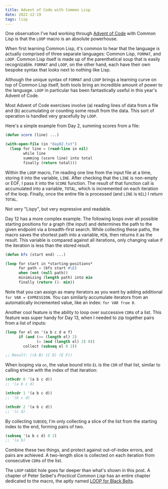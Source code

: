 ```yaml
---
title: Advent of Code with Common Lisp
date: 2022-12-19
tags: lisp
---
```


One observation I've had working through [Advent of Code](https://adventofcode.com/) with Common Lisp is that the `LOOP` macro is an absolute powerhouse.

When first learning Common Lisp, it's common to hear that the language is actually comprised of three separate languages: Common Lisp, `FORMAT`, and `LOOP`. Common Lisp itself is made up of the parenthetical soup that is easily recognizable. `FORMAT` and `LOOP`, on the other hand, each have their own bespoke syntax that looks next to nothing like Lisp.

Although the unique syntax of `FORMAT` and `LOOP` brings a learning curve on top of Common Lisp itself, both tools bring an incredible amount of power to the language. `LOOP` in particular has been fantastically useful in this year's Advent of Code.

Most Advent of Code exercises involve (a) reading lines of data from a file and (b) accumulating or counting some result from the data. This sort of operation is handled very gracefully by `LOOP`.

Here's a simple example from Day 2, summing scores from a file:

```lisp
(defun score (line) ...)

(with-open-file (in "day02.txt")
  (loop for line = (read-line in nil)
        while line
        summing (score line) into total
        finally (return total)))
```

Within the `LOOP` macro, I'm reading one line from the input file at a time, storing it into the variable, `LINE`. After checking that the `LINE` is non-empty or EOF, I pass it into the `SCORE` function. The result of that function call is accumulated into a variable, `TOTAL`, which is incremented on each iteration of the loop. Finally, once the entire file is processed (and `LINE` is `NIL`) I return `TOTAL`.

Not very "Lispy", but very expressive and readable.

Day 12 has a more complex example. The following loops over all possible starting positions for a graph (the input) and determines the path to the given endpoint via a breadth-first search. While collecting these paths, the macro saves the shortest path into a variable, `MIN`, then returns it as the result. This variable is compared against all iterations, only changing value if the iteration is less than the stored result.

```lisp
(defun bfs (start end) ...)

(loop for start in *starting-positions*
      for path = (bfs start #\E)
      when (not (null path))
      minimizing (length path) into min
      finally (return (1- min))
```

Note that you can assign as many iterators as you want by adding additional `for VAR = EXPRESSION`. You can similarly accumulate iterators from an automatically incremented value, like an index: `for VAR from 0`.

Another cool feature is the ability to loop over successive `CDR`s of a list. This feature was super handy for Day 13, when I needed to zip together pairs from a list of inputs:

```lisp
(loop for el on '(a b c d e f)
      if (and (>= (length el) 2)
              (= (mod (length el) 2) 0))
        collect (subseq el 0 2))

;; Result: ((A B) (C D) (E F))
```

When looping via `on`, the value bound into `EL` is the `CDR` of that list, similar to calling `NTHCDR` with the index of that iteration:

```lisp
(nthcdr 0 '(a b c d))
;; '(a b c d)

(nthcdr 1 '(a b c d))
;; '(b c d)

(nthcdr 2 '(a b c d))
;; '(c d)
```

By collecting `SUBSEQ`, I'm only collecting a slice of the list from the starting index to the end, forming pairs of two.

```lisp
(subseq '(a b c d) 0 2)
;; '(a b)
```

Combine these two things, and protect against out-of-index errors, and pairs are achieved. A two-length slice is collected on each iteration from consecutive `CDR`s of the list.

The `LOOP` rabbit hole goes far deeper than what's shown in this post. A chapter of Peter Seibel's _Practical Common Lisp_ has an entire chapter dedicated to the macro, the aptly named [LOOP for Black Belts](https://gigamonkeys.com/book/loop-for-black-belts.html).
